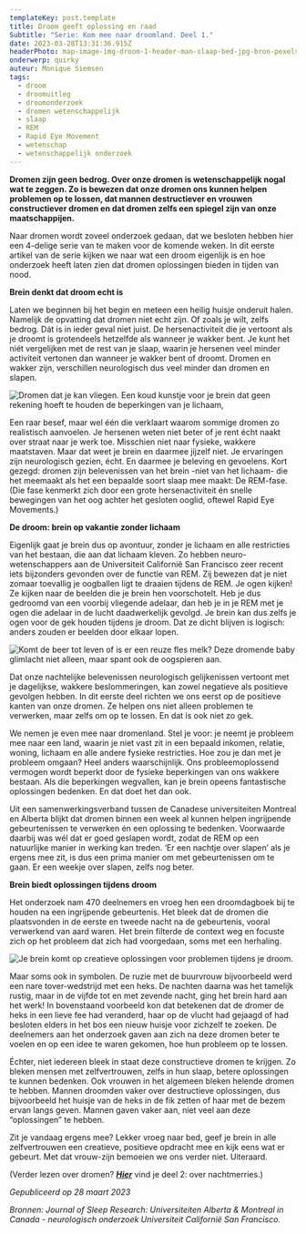 ```yaml
---
templateKey: post.template
title: Droom geeft oplossing en raad
Subtitle: "Serie: Kom mee naar droomland. Deel 1."
date: 2023-03-28T13:31:36.915Z
headerPhoto: map-image-img-droom-1-header-man-slaap-bed-jpg-bron-pexels-andrea-piacquado-onderschrift-droom-1-header
onderwerp: quirky
auteur: Monique Siemsen
tags:
  - droom
  - droomuitleg
  - droomonderzoek
  - dromen wetenschappelijk
  - slaap
  - REM
  - Rapid Eye Movement
  - wetenschap
  - wetenschappelijk onderzoek
---
```

**Dromen zijn geen bedrog. Over onze dromen is wetenschappelijk nogal wat te zeggen. Zo is bewezen dat onze dromen ons kunnen helpen problemen op te lossen, dat mannen destructiever en vrouwen constructiever dromen en dat dromen zelfs een spiegel zijn van onze maatschappijen.** 

Naar dromen wordt zoveel onderzoek gedaan, dat we besloten hebben hier een 4-delige serie van te maken voor de komende weken. In dit eerste artikel van de serie kijken we naar wat een droom eigenlijk is en hoe onderzoek heeft laten zien dat dromen oplossingen bieden in tijden van nood. 

**Brein denkt dat droom echt is**

Laten we beginnen bij het begin en meteen een heilig huisje onderuit halen. Namelijk de opvatting dat dromen niet echt zijn. Of zoals je wilt, zelfs bedrog. Dát is in ieder geval niet juist. De hersenactiviteit die je vertoont als je droomt is grotendeels hetzelfde als wanneer je wakker bent. Je kunt het niét vergelijken met de rest van je slaap, waarin je hersenen veel minder activiteit vertonen dan wanneer je wakker bent of droomt. Dromen en wakker zijn, verschillen neurologisch dus veel minder dan dromen en slapen. 

![Dromen dat je kan vliegen. Een koud kunstje voor je brein dat geen rekening hoeft te houden de beperkingen van je lichaam,](/img/droom-1-vrouw-vliegen.jpg "Pixabay.com")

Een raar besef, maar wel één die verklaart waarom sommige dromen zo realistisch aanvoelen. Je hersenen weten niet beter of je rent écht naakt over straat naar je werk toe. Misschien niet naar fysieke, wakkere maatstaven. Maar dat weet je brein en daarmee jijzelf niet. Je ervaringen zijn neurologisch gezien, écht. En daarmee je beleving en gevoelens. Kort gezegd: dromen zijn belevenissen van het brein -niet van het lichaam- die het meemaakt als het een bepaalde soort slaap mee maakt: De REM-fase. (Die fase kenmerkt zich door een grote hersenactiviteit én snelle bewegingen van het oog achter het gesloten ooglid, oftewel Rapid Eye Movements.)

**De droom: brein op vakantie zonder lichaam**

Eigenlijk gaat je brein dus op avontuur, zonder je lichaam en alle restricties van het bestaan, die aan dat lichaam kleven. Zo hebben neuro-wetenschappers aan de Universiteit Californië San Francisco zeer recent iets bijzonders gevonden over de functie van REM. Zij bewezen dat je niet zomaar toevallig je oogballen ligt te draaien tijdens de REM. Je ogen kijken! Ze kijken naar de beelden die je brein hen voorschotelt. Heb je dus gedroomd van een voorbij vliegende adelaar, dan heb je in je REM met je ogen die adelaar in de lucht daadwerkelijk gevolgd. Je brein kan dus zelfs je ogen voor de gek houden tijdens je droom. Dat ze dicht blijven is logisch: anders zouden er beelden door elkaar lopen. 

![Komt de beer tot leven of is er een reuze fles melk? Deze dromende baby glimlacht niet alleen, maar spant ook de oogspieren aan.](/img/droom-1-slaap-baby-lachen.jpg "Pixabay.com")

Dat onze nachtelijke belevenissen neurologisch gelijkenissen vertoont met je dagelijkse, wakkere beslommeringen, kan zowel negatieve als positieve gevolgen hebben. In dit eerste deel richten we ons eerst op de positieve kanten van onze dromen. Ze helpen ons niet alleen problemen te verwerken, maar zelfs om op te lossen. En dat is ook niet zo gek. 

We nemen je even mee naar dromenland. Stel je voor: je neemt je probleem mee naar een land, waarin je niet vast zit in een bepaald inkomen, relatie, woning, lichaam en alle andere fysieke restricties. Hoe zou je dan met je probleem omgaan? Heel anders waarschijnlijk. Ons probleemoplossend vermogen wordt beperkt door de fysieke beperkingen van ons wakkere bestaan. Als die beperkingen wegvallen, kan je brein opeens fantastische oplossingen bedenken. En dat doet het dan ook.

Uit een samenwerkingsverband tussen de Canadese universiteiten Montreal en Alberta blijkt dat dromen binnen een week al kunnen helpen ingrijpende gebeurtenissen te verwerken én een oplossing te bedenken. Voorwaarde daarbij was wél dat er goed geslapen wordt, zodat de REM op een natuurlijke manier in werking kan treden. ‘Er een nachtje over slapen’ als je ergens mee zit, is dus een prima manier om met gebeurtenissen om te gaan. Er een weekje over slapen, zelfs nog beter. 

**Brein biedt oplossingen tijdens droom**

Het onderzoek nam 470 deelnemers en vroeg hen een droomdagboek bij te houden na een ingrijpende gebeurtenis. Het bleek dat de dromen die plaatsvonden in de eerste en tweede nacht na de gebeurtenis, vooral verwerkend van aard waren. Het brein filterde de context weg en focuste zich op het probleem dat zich had voorgedaan, soms met een herhaling. 

![Je brein komt op creatieve oplossingen voor problemen tijdens je droom.](/img/droom-weiland-bed-maan.jpg "Pixabay.com")

Maar soms ook in symbolen. De ruzie met de buurvrouw bijvoorbeeld werd een nare tover-wedstrijd met een heks. De nachten daarna was het tamelijk rustig, maar in de vijfde tot en met zevende nacht, ging het brein hard aan het werk! In bovenstaand voorbeeld kon dat betekenen dat de dromer de heks in een lieve fee had veranderd, haar op de vlucht had gejaagd of had besloten elders in het bos een nieuw huisje voor zichzelf te zoeken. De deelnemers aan het onderzoek gaven aan zich na deze dromen beter te voelen en op een idee te waren gekomen, hoe hun probleem op te lossen.

Échter, niet iedereen bleek in staat deze constructieve dromen te krijgen. Zo bleken mensen met zelfvertrouwen, zelfs in hun slaap, betere oplossingen te kunnen bedenken. Ook vrouwen in het algemeen bleken helende dromen te hebben. Mannen droomden vaker over destructieve oplossingen, dus bijvoorbeeld het huisje van de heks in de fik zetten of haar met de bezem ervan langs geven. Mannen gaven vaker aan, niet veel aan deze “oplossingen” te hebben.

Zit je vandaag ergens mee? Lekker vroeg naar bed, geef je brein in alle zelfvertrouwen een creatieve, positieve opdracht mee en kijk eens wat er gebeurt. Met dat vrouw-zijn bemoeien we ons verder niet. Uiteraard.

(﻿Verder lezen over dromen? ***[Hier](/nachtmerrie-training-in-angstbeheersing)*** vind je deel 2: over nachtmerries.)

*Gepubliceerd op 28 maart 2023*

*Bronnen: Journal of Sleep Research: Universiteiten Alberta & Montreal in Canada - neurologisch onderzoek Universiteit Californië San Francisco.*